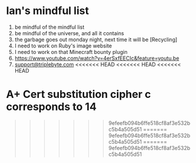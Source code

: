 # Ian's mindful list

1. be mindful of the mindful list
2. be mindful of the universe, and all it contains
3. the garbage goes out monday night, next time it will be [Recycling]
4. I need to work on Ruby's image website
5. I need to work on that Minecraft bounty plugin
6. <https://www.youtube.com/watch?v=4erSxfEECIc&feature=youtu.be>
7. support@triplebyte.com
<<<<<<< HEAD
<<<<<<< HEAD
<<<<<<< HEAD


A+ Cert substitution cipher c corresponds to 14
=======
>>>>>>> 9efeefb094b6ffe518cf8af3e532bc5b4a505d51
=======
>>>>>>> 9efeefb094b6ffe518cf8af3e532bc5b4a505d51
=======
>>>>>>> 9efeefb094b6ffe518cf8af3e532bc5b4a505d51
